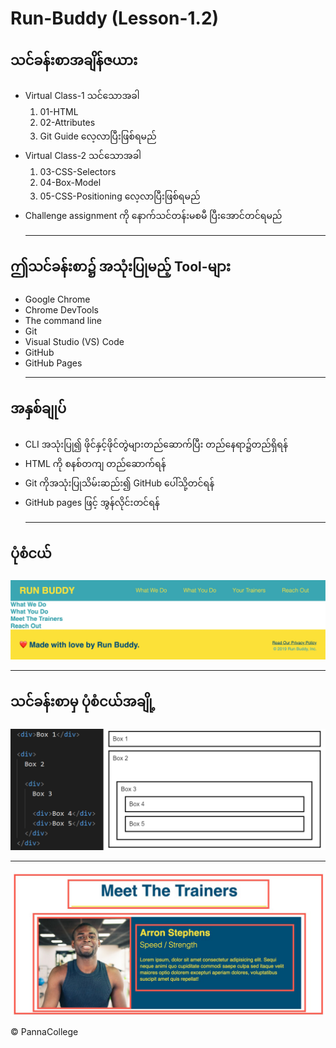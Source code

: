 # Run-Buddy (Lesson-1.2)

## သင်ခန်းစာအချိန်ဇယား
- Virtual Class-1 သင်သောအခါ
    1. 01-HTML
    2. 02-Attributes
    3. Git Guide လေ့လာပြီးဖြစ်ရမည်
- Virtual Class-2 သင်သောအခါ         
    1. 03-CSS-Selectors 
    2. 04-Box-Model
    3. 05-CSS-Positioning လေ့လာပြီးဖြစ်ရမည်
- Challenge assignment ကို နောက်သင်တန်းမစမီ ပြီးအောင်တင်ရမည်<hr>

## ဤသင်ခန်းစာ၌ အသုံးပြုမည့် Tool-များ
- Google Chrome
- Chrome DevTools
- The command line
- Git
- Visual Studio (VS) Code
- GitHub
- GitHub Pages<hr>

## အနှစ်ချုပ်
- CLI အသုံးပြု၍ ဖိုင်နှင့်ဖိုင်တွဲများတည်ဆောက်ပြီး တည်နေရာ၌တည်ရှိရန်
- HTML ကို စနစ်တကျ တည်ဆောက်ရန်
- Git ကိုအသုံးပြုသိမ်းဆည်း၍ GitHub ပေါ်သို့တင်ရန်
- GitHub pages ဖြင့် အွန်လိုင်းတင်ရန်<hr>

## ပုံစံငယ်
![mockUp](./assets/images/025-step-2-complete.jpg)<br><hr>

## သင်ခန်းစာမှ ပုံစံငယ်အချို့
![box-diabram](./assets/images/725-box-diagram.jpg)<br><hr>
![box-layout](./assets/images/750-box-layout.jpg)

© PannaCollege
